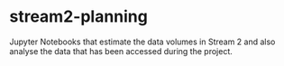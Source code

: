 # stream2-planning
Jupyter Notebooks that estimate the data volumes in Stream 2 and also analyse 
the data that has been accessed during the project.

